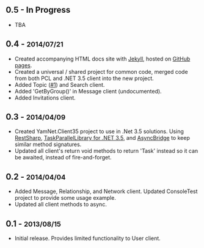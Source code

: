## 0.5 - In Progress
  * TBA

## 0.4 - <small>2014/07/21</small>
  * Created accompanying HTML docs site with [Jekyll](http://jekyllrb.com), hosted on [GitHub pages](https://pages.github.com/).
  * Created a universal / shared project for common code, merged code from both PCL and .NET 3.5 client into the new project.
  * Added Topic ([#1](https://github.com/hhandoko/yam-dotnet/pull/1)) and Search client.
  * Added 'GetByGroup()' in Message client (undocumented).
  * Added Invitations client.

## 0.3 - <small>2014/04/09</small>
  * Created YamNet.Client35 project to use in .Net 3.5 solutions. Using [RestSharp](http://restsharp.org/), [TaskParallelLibrary for .NET 3.5](http://www.nuget.org/packages/TaskParallelLibrary/1.0.2856), and [AsyncBridge](https://github.com/tejacques/AsyncBridge) to keep similar method signatures.
  * Updated all client's return void methods to return 'Task' instead so it can be awaited, instead of fire-and-forget. 

## 0.2 - <small>2014/04/04</small>
  * Added Message, Relationship, and Network client. Updated ConsoleTest project to provide some usage example.
  * Updated all client methods to async.

## 0.1 - <small>2013/08/15</small>
  * Initial release. Provides limited functionality to User client.